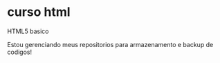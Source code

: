 # curso html
 HTML5 basico

 Estou gerenciando meus repositorios para armazenamento e backup de codigos!
